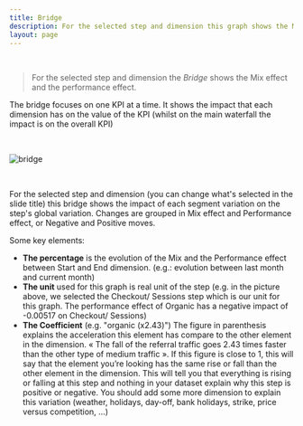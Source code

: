 ```yaml
---
title: Bridge
description: For the selected step and dimension this graph shows the Mix effect and the performance effect.
layout: page
---
```


<br>

> For the selected step and dimension the <i>Bridge</i> shows the Mix effect and the performance effect.

The bridge focuses on one KPI at a time. It shows the impact that each dimension has on the value of the KPI (whilst on the main waterfall the impact is on the overall KPI)


<br>

![bridge]({{site.url}}/{{site.baseurl}}/core_app/new/compare/interface/images/compare_bridge.jpg)

<br>

For the selected step and dimension (you can change what's selected in the slide title) this bridge shows the impact of each segment variation on the step's global variation.  Changes are grouped in Mix effect and Performance effect, or Negative and Positive moves.

Some key elements:

* **The percentage** is the evolution of the Mix and the Performance effect between Start and End dimension. (e.g.: evolution between last month and current month)
* **The unit** used for this graph is real unit of the step (e.g. in the picture above, we selected the Checkout/ Sessions step which is our unit for this graph. The performance effect of Organic has a negative impact of -0.00517 on Checkout/ Sessions)
* **The Coefficient** (e.g. "organic (x2.43)") The figure in parenthesis explains the acceleration this element has compare to the other element in the dimension. « The fall of the referral traffic goes 2.43 times faster than the other type of medium traffic ». If this figure is close to 1, this will say that the element you’re looking has the same rise or fall than the other element in the dimension. This will tell you that everything is rising or falling at this step and nothing in your dataset explain why this step is positive or negative. You should add some more dimension to explain this variation (weather, holidays, day-off, bank holidays, strike, price versus competition, …)
